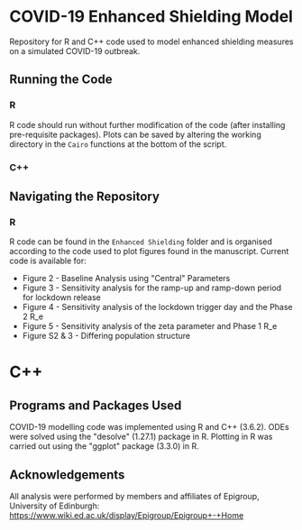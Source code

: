 # COVID-19 Enhanced Shielding Model

Repository for R and C++ code used to model enhanced shielding measures on a simulated COVID-19 outbreak.

## Running the Code
### R 
R code should run without further modification of the code (after installing pre-requisite packages). Plots can be saved by altering the working directory in the `Cairo` functions at the bottom of the script.  

### C++

## Navigating the Repository 
### R
R code can be found in the `Enhanced Shielding` folder and is organised according to the code used to plot figures found in the manuscript. Current code is available for:
* Figure 2 - Baseline Analysis using "Central" Parameters
* Figure 3 - Sensitivity analysis for the ramp-up and ramp-down period for lockdown release
* Figure 4 - Sensitivity analysis of the lockdown trigger day and the Phase 2 R_e
* Figure 5 - Sensitivity analysis of the zeta parameter and Phase 1 R_e
* Figure S2 & 3 - Differing population structure

# C++

## Programs and Packages Used
COVID-19 modelling code was implemented using R and C++ (3.6.2). ODEs were solved using the "desolve" (1.27.1) package in R. 
Plotting in R was carried out using the "ggplot" package (3.3.0) in R.   

## Acknowledgements 
All analysis were performed by members and affiliates of Epigroup, University of Edinburgh: 
https://www.wiki.ed.ac.uk/display/Epigroup/Epigroup+-+Home

